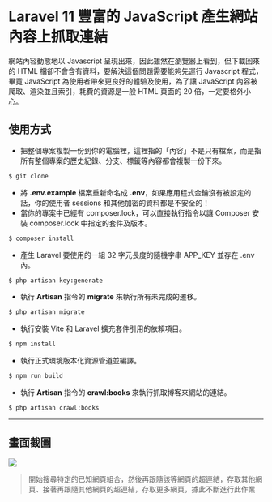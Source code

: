 # Laravel 11 豐富的 JavaScript 產生網站內容上抓取連結

網站內容動態地以 Javascript 呈現出來，因此雖然在瀏覽器上看到，但下載回來的 HTML 檔卻不會含有資料，要解決這個問題需要能夠先運行 Javascript 程式，畢竟 JavaScript 為使用者帶來更良好的體驗及使用，為了讓 JavaScript 內容被爬取、渲染並且索引，耗費的資源是一般 HTML 頁面的 20 倍，一定要格外小心。

## 使用方式
- 把整個專案複製一份到你的電腦裡，這裡指的「內容」不是只有檔案，而是指所有整個專案的歷史紀錄、分支、標籤等內容都會複製一份下來。
```sh
$ git clone
```
- 將 __.env.example__ 檔案重新命名成 __.env__，如果應用程式金鑰沒有被設定的話，你的使用者 sessions 和其他加密的資料都是不安全的！
- 當你的專案中已經有 composer.lock，可以直接執行指令以讓 Composer 安裝 composer.lock 中指定的套件及版本。
```sh
$ composer install
```
- 產生 Laravel 要使用的一組 32 字元長度的隨機字串 APP_KEY 並存在 .env 內。
```sh
$ php artisan key:generate
```
- 執行 __Artisan__ 指令的 __migrate__ 來執行所有未完成的遷移。
```sh
$ php artisan migrate
```
- 執行安裝 Vite 和 Laravel 擴充套件引用的依賴項目。
```sh
$ npm install
```
- 執行正式環境版本化資源管道並編譯。
```sh
$ npm run build
```
- 執行 __Artisan__ 指令的 __crawl:books__ 來執行抓取博客來網站的連結。
```sh
$ php artisan crawl:books
```

----

## 畫面截圖
![](https://i.imgur.com/d7M5nd0.png)
> 開始搜尋特定的已知網頁組合，然後再跟隨該等網頁的超連結，存取其他網頁、接著再跟隨其他網頁的超連結，存取更多網頁，據此不斷進行此作業
